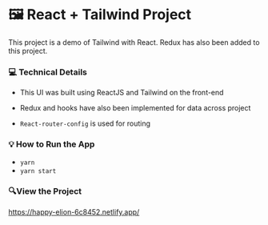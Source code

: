 # 🖼️ React + Tailwind Project

This project is a demo of Tailwind with React. Redux has also been added to this project.

### 💻 Technical Details

-   This UI was built using ReactJS and Tailwind on the front-end

-   Redux and hooks have also been implemented for data across project

-   `React-router-config` is used for routing

### 💡 How to Run the App

-   `yarn`
-   `yarn start`

### 🔍View the Project

https://happy-elion-6c8452.netlify.app/
